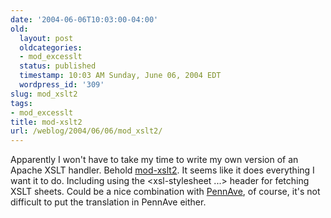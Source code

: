 ```yaml
---
date: '2004-06-06T10:03:00-04:00'
old:
  layout: post
  oldcategories:
  - mod_excesslt
  status: published
  timestamp: 10:03 AM Sunday, June 06, 2004 EDT
  wordpress_id: '309'
slug: mod_xslt2
tags:
- mod_excesslt
title: mod-xslt2
url: /weblog/2004/06/06/mod_xslt2/
---
```


Apparently I won't have to take my time to write my own version of an
Apache XSLT handler.  Behold [mod-xslt2](http://www.mod-xslt2.com/).
It seems like it does everything I want it to do.  Including using the
<xsl-stylesheet ...> header for fetching
XSLT sheets.  Could be a nice combination with [PennAve](http://pennave.sf.net/), of course, it's not difficult to put the translation in PennAve
either.
